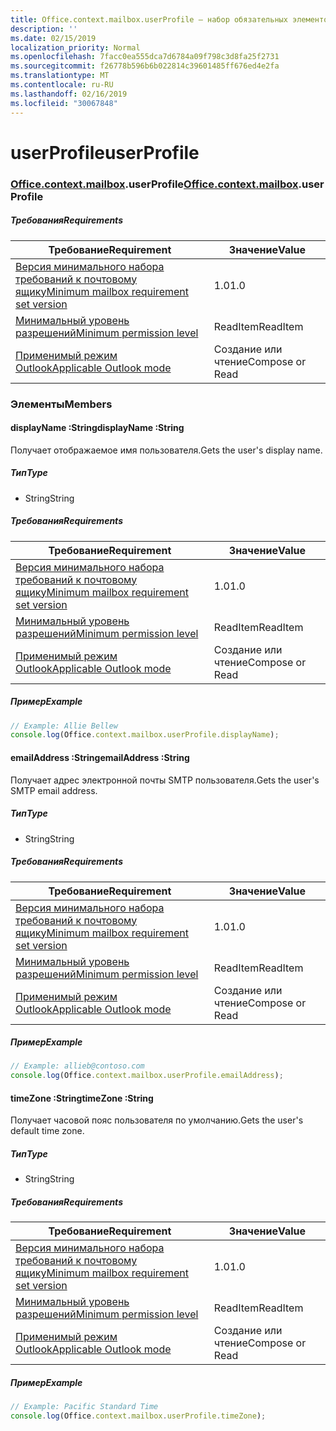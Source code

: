 ```yaml
---
title: Office.context.mailbox.userProfile — набор обязательных элементов 1.4
description: ''
ms.date: 02/15/2019
localization_priority: Normal
ms.openlocfilehash: 7facc0ea555dca7d6784a09f798c3d8fa25f2731
ms.sourcegitcommit: f26778b596b6b022814c39601485ff676ed4e2fa
ms.translationtype: MT
ms.contentlocale: ru-RU
ms.lasthandoff: 02/16/2019
ms.locfileid: "30067848"
---
```

# <a name="userprofile"></a><span data-ttu-id="d4561-102">userProfile</span><span class="sxs-lookup"><span data-stu-id="d4561-102">userProfile</span></span>

### <a name="officeofficemdcontextofficecontextmdmailboxofficecontextmailboxmduserprofile"></a><span data-ttu-id="d4561-103">[Office](Office.md)[.context](Office.context.md)[.mailbox](Office.context.mailbox.md).userProfile</span><span class="sxs-lookup"><span data-stu-id="d4561-103">[Office](Office.md)[.context](Office.context.md)[.mailbox](Office.context.mailbox.md).userProfile</span></span>

##### <a name="requirements"></a><span data-ttu-id="d4561-104">Требования</span><span class="sxs-lookup"><span data-stu-id="d4561-104">Requirements</span></span>

|<span data-ttu-id="d4561-105">Требование</span><span class="sxs-lookup"><span data-stu-id="d4561-105">Requirement</span></span>| <span data-ttu-id="d4561-106">Значение</span><span class="sxs-lookup"><span data-stu-id="d4561-106">Value</span></span>|
|---|---|
|[<span data-ttu-id="d4561-107">Версия минимального набора требований к почтовому ящику</span><span class="sxs-lookup"><span data-stu-id="d4561-107">Minimum mailbox requirement set version</span></span>](/office/dev/add-ins/reference/requirement-sets/outlook-api-requirement-sets)| <span data-ttu-id="d4561-108">1.0</span><span class="sxs-lookup"><span data-stu-id="d4561-108">1.0</span></span>|
|[<span data-ttu-id="d4561-109">Минимальный уровень разрешений</span><span class="sxs-lookup"><span data-stu-id="d4561-109">Minimum permission level</span></span>](https://docs.microsoft.com/outlook/add-ins/understanding-outlook-add-in-permissions)| <span data-ttu-id="d4561-110">ReadItem</span><span class="sxs-lookup"><span data-stu-id="d4561-110">ReadItem</span></span>|
|[<span data-ttu-id="d4561-111">Применимый режим Outlook</span><span class="sxs-lookup"><span data-stu-id="d4561-111">Applicable Outlook mode</span></span>](https://docs.microsoft.com/outlook/add-ins/#extension-points)| <span data-ttu-id="d4561-112">Создание или чтение</span><span class="sxs-lookup"><span data-stu-id="d4561-112">Compose or Read</span></span>|

### <a name="members"></a><span data-ttu-id="d4561-113">Элементы</span><span class="sxs-lookup"><span data-stu-id="d4561-113">Members</span></span>

####  <a name="displayname-string"></a><span data-ttu-id="d4561-114">displayName :String</span><span class="sxs-lookup"><span data-stu-id="d4561-114">displayName :String</span></span>

<span data-ttu-id="d4561-115">Получает отображаемое имя пользователя.</span><span class="sxs-lookup"><span data-stu-id="d4561-115">Gets the user's display name.</span></span>

##### <a name="type"></a><span data-ttu-id="d4561-116">Тип</span><span class="sxs-lookup"><span data-stu-id="d4561-116">Type</span></span>

*   <span data-ttu-id="d4561-117">String</span><span class="sxs-lookup"><span data-stu-id="d4561-117">String</span></span>

##### <a name="requirements"></a><span data-ttu-id="d4561-118">Требования</span><span class="sxs-lookup"><span data-stu-id="d4561-118">Requirements</span></span>

|<span data-ttu-id="d4561-119">Требование</span><span class="sxs-lookup"><span data-stu-id="d4561-119">Requirement</span></span>| <span data-ttu-id="d4561-120">Значение</span><span class="sxs-lookup"><span data-stu-id="d4561-120">Value</span></span>|
|---|---|
|[<span data-ttu-id="d4561-121">Версия минимального набора требований к почтовому ящику</span><span class="sxs-lookup"><span data-stu-id="d4561-121">Minimum mailbox requirement set version</span></span>](/office/dev/add-ins/reference/requirement-sets/outlook-api-requirement-sets)| <span data-ttu-id="d4561-122">1.0</span><span class="sxs-lookup"><span data-stu-id="d4561-122">1.0</span></span>|
|[<span data-ttu-id="d4561-123">Минимальный уровень разрешений</span><span class="sxs-lookup"><span data-stu-id="d4561-123">Minimum permission level</span></span>](https://docs.microsoft.com/outlook/add-ins/understanding-outlook-add-in-permissions)| <span data-ttu-id="d4561-124">ReadItem</span><span class="sxs-lookup"><span data-stu-id="d4561-124">ReadItem</span></span>|
|[<span data-ttu-id="d4561-125">Применимый режим Outlook</span><span class="sxs-lookup"><span data-stu-id="d4561-125">Applicable Outlook mode</span></span>](https://docs.microsoft.com/outlook/add-ins/#extension-points)| <span data-ttu-id="d4561-126">Создание или чтение</span><span class="sxs-lookup"><span data-stu-id="d4561-126">Compose or Read</span></span>|

##### <a name="example"></a><span data-ttu-id="d4561-127">Пример</span><span class="sxs-lookup"><span data-stu-id="d4561-127">Example</span></span>

```javascript
// Example: Allie Bellew
console.log(Office.context.mailbox.userProfile.displayName);
```

####  <a name="emailaddress-string"></a><span data-ttu-id="d4561-128">emailAddress :String</span><span class="sxs-lookup"><span data-stu-id="d4561-128">emailAddress :String</span></span>

<span data-ttu-id="d4561-129">Получает адрес электронной почты SMTP пользователя.</span><span class="sxs-lookup"><span data-stu-id="d4561-129">Gets the user's SMTP email address.</span></span>

##### <a name="type"></a><span data-ttu-id="d4561-130">Тип</span><span class="sxs-lookup"><span data-stu-id="d4561-130">Type</span></span>

*   <span data-ttu-id="d4561-131">String</span><span class="sxs-lookup"><span data-stu-id="d4561-131">String</span></span>

##### <a name="requirements"></a><span data-ttu-id="d4561-132">Требования</span><span class="sxs-lookup"><span data-stu-id="d4561-132">Requirements</span></span>

|<span data-ttu-id="d4561-133">Требование</span><span class="sxs-lookup"><span data-stu-id="d4561-133">Requirement</span></span>| <span data-ttu-id="d4561-134">Значение</span><span class="sxs-lookup"><span data-stu-id="d4561-134">Value</span></span>|
|---|---|
|[<span data-ttu-id="d4561-135">Версия минимального набора требований к почтовому ящику</span><span class="sxs-lookup"><span data-stu-id="d4561-135">Minimum mailbox requirement set version</span></span>](/office/dev/add-ins/reference/requirement-sets/outlook-api-requirement-sets)| <span data-ttu-id="d4561-136">1.0</span><span class="sxs-lookup"><span data-stu-id="d4561-136">1.0</span></span>|
|[<span data-ttu-id="d4561-137">Минимальный уровень разрешений</span><span class="sxs-lookup"><span data-stu-id="d4561-137">Minimum permission level</span></span>](https://docs.microsoft.com/outlook/add-ins/understanding-outlook-add-in-permissions)| <span data-ttu-id="d4561-138">ReadItem</span><span class="sxs-lookup"><span data-stu-id="d4561-138">ReadItem</span></span>|
|[<span data-ttu-id="d4561-139">Применимый режим Outlook</span><span class="sxs-lookup"><span data-stu-id="d4561-139">Applicable Outlook mode</span></span>](https://docs.microsoft.com/outlook/add-ins/#extension-points)| <span data-ttu-id="d4561-140">Создание или чтение</span><span class="sxs-lookup"><span data-stu-id="d4561-140">Compose or Read</span></span>|

##### <a name="example"></a><span data-ttu-id="d4561-141">Пример</span><span class="sxs-lookup"><span data-stu-id="d4561-141">Example</span></span>

```javascript
// Example: allieb@contoso.com
console.log(Office.context.mailbox.userProfile.emailAddress);
```

####  <a name="timezone-string"></a><span data-ttu-id="d4561-142">timeZone :String</span><span class="sxs-lookup"><span data-stu-id="d4561-142">timeZone :String</span></span>

<span data-ttu-id="d4561-143">Получает часовой пояс пользователя по умолчанию.</span><span class="sxs-lookup"><span data-stu-id="d4561-143">Gets the user's default time zone.</span></span>

##### <a name="type"></a><span data-ttu-id="d4561-144">Тип</span><span class="sxs-lookup"><span data-stu-id="d4561-144">Type</span></span>

*   <span data-ttu-id="d4561-145">String</span><span class="sxs-lookup"><span data-stu-id="d4561-145">String</span></span>

##### <a name="requirements"></a><span data-ttu-id="d4561-146">Требования</span><span class="sxs-lookup"><span data-stu-id="d4561-146">Requirements</span></span>

|<span data-ttu-id="d4561-147">Требование</span><span class="sxs-lookup"><span data-stu-id="d4561-147">Requirement</span></span>| <span data-ttu-id="d4561-148">Значение</span><span class="sxs-lookup"><span data-stu-id="d4561-148">Value</span></span>|
|---|---|
|[<span data-ttu-id="d4561-149">Версия минимального набора требований к почтовому ящику</span><span class="sxs-lookup"><span data-stu-id="d4561-149">Minimum mailbox requirement set version</span></span>](/office/dev/add-ins/reference/requirement-sets/outlook-api-requirement-sets)| <span data-ttu-id="d4561-150">1.0</span><span class="sxs-lookup"><span data-stu-id="d4561-150">1.0</span></span>|
|[<span data-ttu-id="d4561-151">Минимальный уровень разрешений</span><span class="sxs-lookup"><span data-stu-id="d4561-151">Minimum permission level</span></span>](https://docs.microsoft.com/outlook/add-ins/understanding-outlook-add-in-permissions)| <span data-ttu-id="d4561-152">ReadItem</span><span class="sxs-lookup"><span data-stu-id="d4561-152">ReadItem</span></span>|
|[<span data-ttu-id="d4561-153">Применимый режим Outlook</span><span class="sxs-lookup"><span data-stu-id="d4561-153">Applicable Outlook mode</span></span>](https://docs.microsoft.com/outlook/add-ins/#extension-points)| <span data-ttu-id="d4561-154">Создание или чтение</span><span class="sxs-lookup"><span data-stu-id="d4561-154">Compose or Read</span></span>|

##### <a name="example"></a><span data-ttu-id="d4561-155">Пример</span><span class="sxs-lookup"><span data-stu-id="d4561-155">Example</span></span>

```javascript
// Example: Pacific Standard Time
console.log(Office.context.mailbox.userProfile.timeZone);
```
